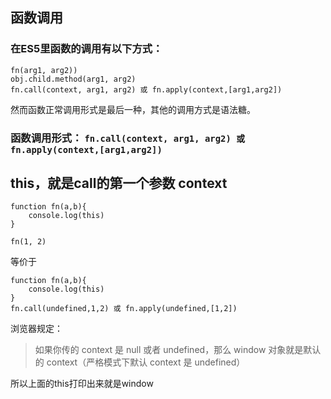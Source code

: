 ## 函数调用
### 在ES5里函数的调用有以下方式：
```
fn(arg1, arg2)) 
obj.child.method(arg1, arg2)
fn.call(context, arg1, arg2) 或 fn.apply(context,[arg1,arg2])
```

然而函数正常调用形式是最后一种，其他的调用方式是语法糖。
### 函数调用形式： `fn.call(context, arg1, arg2) 或 fn.apply(context,[arg1,arg2])`
## this，就是call的第一个参数 context
```
function fn(a,b){
    console.log(this)
}

fn(1, 2)
```
等价于
```
function fn(a,b){
    console.log(this)
}
fn.call(undefined,1,2) 或 fn.apply(undefined,[1,2])
```
浏览器规定：
> 如果你传的 context 是 null 或者 undefined，那么 window 对象就是默认的 context（严格模式下默认 context 是 undefined）

所以上面的this打印出来就是window
